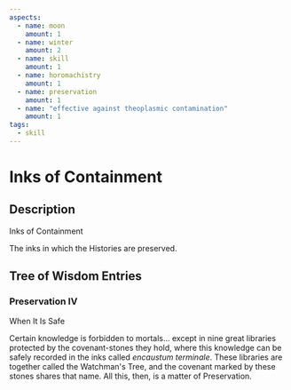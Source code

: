 ```yaml
---
aspects: 
  - name: moon
    amount: 1
  - name: winter
    amount: 2
  - name: skill
    amount: 1
  - name: horomachistry
    amount: 1
  - name: preservation
    amount: 1
  - name: "effective against theoplasmic contamination"
    amount: 1
tags:
  - skill
---
```


# Inks of Containment

## Description
Inks of Containment

The inks in which the Histories are preserved.
## Tree of Wisdom Entries
### Preservation IV
When It Is Safe

Certain knowledge is forbidden to mortals… except in nine great libraries protected by the covenant-stones they hold, where this knowledge can be safely recorded in the inks called <i>encaustum terminale</i>. These libraries are together called the Watchman's Tree, and the covenant marked by these stones shares that name. All this, then, is a matter of Preservation.